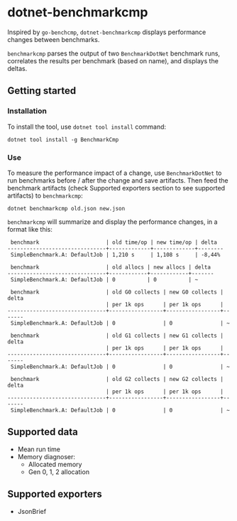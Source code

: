 ﻿# dotnet-benchmarkcmp

Inspired by `go-benchcmp`, `dotnet-benchmarkcmp` displays performance changes between benchmarks.

`benchmarkcmp` parses the output of two `BenchmarkDotNet` benchmark runs, correlates the results per benchmark (based on name), and displays the deltas.

## Getting started

### Installation
To install the tool, use `dotnet tool install` command:

```
dotnet tool install -g BenchmarkCmp
```

### Use
To measure the performance impact of a change, use `BenchmarkDotNet` to run benchmarks before / after the change and save artifacts. Then feed the benchmark artifacts (check Supported exporters section to see supported artifacts) to `benchmarkcmp`:

```
dotnet benchmarkcmp old.json new.json
```

`benchmarkcmp` will summarize and display the performance changes, in a format like this:
```
 benchmark                     | old time/op | new time/op | delta
-------------------------------+-------------+-------------+--------
 SimpleBenchmark.A: DefaultJob | 1,210 s     | 1,108 s     | -8,44%

 benchmark                     | old allocs | new allocs | delta
-------------------------------+------------+------------+-------
 SimpleBenchmark.A: DefaultJob | 0          | 0          | ~

 benchmark                     | old G0 collects | new G0 collects | delta
                               | per 1k ops      | per 1k ops      |
-------------------------------+-----------------+-----------------+-------
 SimpleBenchmark.A: DefaultJob | 0               | 0               | ~

 benchmark                     | old G1 collects | new G1 collects | delta
                               | per 1k ops      | per 1k ops      |
-------------------------------+-----------------+-----------------+-------
 SimpleBenchmark.A: DefaultJob | 0               | 0               | ~

 benchmark                     | old G2 collects | new G2 collects | delta
                               | per 1k ops      | per 1k ops      |
-------------------------------+-----------------+-----------------+-------
 SimpleBenchmark.A: DefaultJob | 0               | 0               | ~
```

## Supported data
* Mean run time
* Memory diagnoser:
  * Allocated memory
  * Gen 0, 1, 2 allocation

## Supported exporters
* JsonBrief